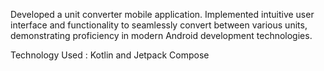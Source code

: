 Developed a unit converter mobile application. Implemented intuitive user interface and functionality to 
seamlessly convert between various units, demonstrating proficiency in modern Android development technologies.

Technology Used : Kotlin and Jetpack Compose
